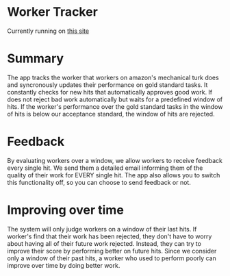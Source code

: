 Worker Tracker
=======================

Currently running on [this site](workertracker.herokuapp.com)

Summary
=====================
The app tracks the worker that workers on amazon's mechanical turk does and syncronously updates their performance on gold standard tasks. It constantly checks for new hits that automatically approves good work. If does not reject bad work automatically but waits for a predefined window of hits. If the worker's performance over the gold standard tasks in the window of hits is below our acceptance standard, the window of hits are rejected.

Feedback
=====================
By evaluating workers over a window, we allow workers to receive feedback every single hit. We send them a detailed email informing them of the quality of their work for EVERY single hit.
The app also allows you to switch this functionality off, so you can choose to send feedback or not.

Improving over time
=====================
The system will only judge workers on a window of their last hits. If worker's find that their work has been rejected, they don't have to worry about having all of their future work rejected. Instead, they can try to improve their score by performing better on future hits. Since we consider only a window of their past hits, a worker who used to perform poorly can improve over time by doing better work. 

